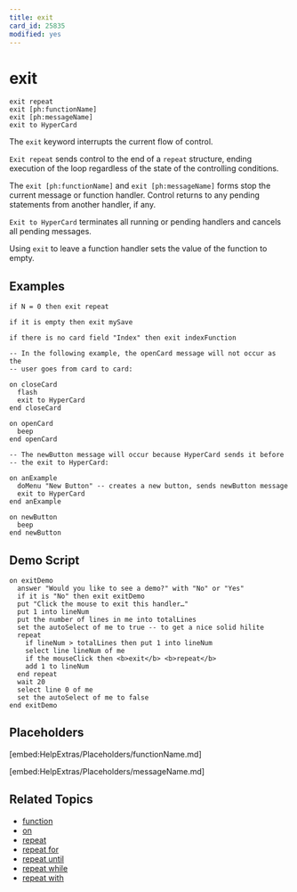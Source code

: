 ```yaml
---
title: exit
card_id: 25835
modified: yes
---
```


# exit

```
exit repeat
exit [ph:functionName]
exit [ph:messageName]
exit to HyperCard
```

The `exit` keyword interrupts the current flow of control.

`Exit repeat` sends control to the end of a `repeat` structure, ending execution of the loop regardless of the state of the controlling conditions.

The `exit [ph:functionName]` and `exit [ph:messageName]` forms stop the current message or function handler. Control returns to any pending statements from another handler, if any.

`Exit to HyperCard` terminates all running or pending handlers and cancels all pending messages.

Using `exit` to leave a function handler sets the value of the function to empty.

## Examples

```
if N = 0 then exit repeat

if it is empty then exit mySave

if there is no card field "Index" then exit indexFunction

-- In the following example, the openCard message will not occur as the
-- user goes from card to card:

on closeCard
  flash
  exit to HyperCard
end closeCard

on openCard
  beep
end openCard

-- The newButton message will occur because HyperCard sends it before
-- the exit to HyperCard:

on anExample
  doMenu "New Button" -- creates a new button, sends newButton message
  exit to HyperCard
end anExample

on newButton
  beep
end newButton
```

## Demo Script

```
on exitDemo
  answer "Would you like to see a demo?" with "No" or "Yes"
  if it is "No" then exit exitDemo
  put "Click the mouse to exit this handler…"
  put 1 into lineNum
  put the number of lines in me into totalLines
  set the autoSelect of me to true -- to get a nice solid hilite
  repeat
    if lineNum > totalLines then put 1 into lineNum
    select line lineNum of me
    if the mouseClick then <b>exit</b> <b>repeat</b>
    add 1 to lineNum
  end repeat
  wait 20
  select line 0 of me
  set the autoSelect of me to false
end exitDemo
```

## Placeholders

[embed:HelpExtras/Placeholders/functionName.md]

[embed:HelpExtras/Placeholders/messageName.md]

## Related Topics

* [function](/HyperTalkReference/keywords/function)
* [on](/HyperTalkReference/keywords/on)
* [repeat](/HyperTalkReference/keywords/repeat)
* [repeat for](/HyperTalkReference/keywords/repeat-for)
* [repeat until](/HyperTalkReference/keywords/repeat-until)
* [repeat while](/HyperTalkReference/keywords/repeat-while)
* [repeat with](/HyperTalkReference/keywords/repeat-with)
